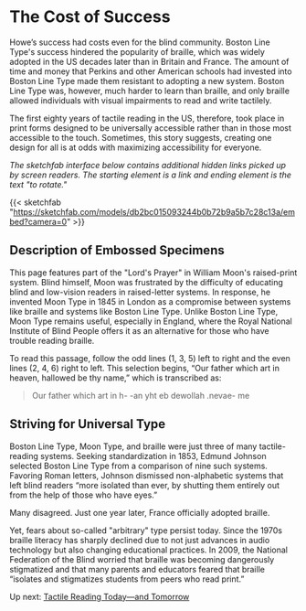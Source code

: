 # The Cost of Success

Howe’s success had costs even for the blind community. Boston Line Type's success hindered the popularity of braille, which was widely adopted in the US decades later than in Britain and France. The amount of time and money that Perkins and other American schools had invested into Boston Line Type made them resistant to adopting a new system. Boston Line Type was, however, much harder to learn than braille, and only braille allowed individuals with visual impairments to read and write tactilely.

The first eighty years of tactile reading in the US, therefore, took place in print forms designed to be universally accessible rather than in those most accessible to the touch. Sometimes, this story suggests, creating one design for all is at odds with maximizing accessibility for everyone.

*The sketchfab interface below contains additional hidden links picked up by screen readers. The starting element is a link and ending element is the text "to rotate."*

{{< sketchfab "https://sketchfab.com/models/db2bc015093244b0b72b9a5b7c28c13a/embed?camera=0" >}}

## Description of Embossed Specimens                 

This page features part of the "Lord's Prayer" in William Moon's raised-print system. Blind himself, Moon was frustrated by the difficulty of educating blind and low-vision readers in raised-letter systems. In response, he invented Moon Type in 1845 in London as a compromise between systems like braille and systems like Boston Line Type. Unlike Boston Line Type, Moon Type remains useful, especially in England, where the Royal National Institute of Blind People offers it as an alternative for those who have trouble reading braille.

To read this passage, follow the odd lines (1, 3, 5) left to right and the even lines (2, 4, 6) right to left. This selection begins, “Our father which art in heaven, hallowed be thy name,” which is transcribed as:

> Our father which art in h-
> -an yht eb dewollah .nevae-
> me

## Striving for Universal Type

Boston Line Type, Moon Type, and braille were just three of many tactile-reading systems. Seeking standardization in 1853, Edmund Johnson selected Boston Line Type from a comparison of nine such systems. Favoring Roman letters, Johnson dismissed non-alphabetic systems that left blind readers “more isolated than ever, by shutting them entirely out from the help of those who have eyes.”

Many disagreed. Just one year later, France officially adopted braille.

Yet, fears about so-called "arbitrary" type persist today. Since the 1970s braille literacy has sharply declined due to not just advances in audio technology but also changing educational practices. In 2009, the National Federation of the Blind worried that braille was becoming dangerously stigmatized and that many parents and educators feared that braille “isolates and stigmatizes students from peers who read print.”

Up next: [Tactile Reading Today—and Tomorrow](/pages/panel6) 